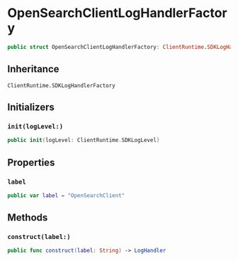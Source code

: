 # OpenSearchClientLogHandlerFactory

``` swift
public struct OpenSearchClientLogHandlerFactory: ClientRuntime.SDKLogHandlerFactory 
```

## Inheritance

`ClientRuntime.SDKLogHandlerFactory`

## Initializers

### `init(logLevel:)`

``` swift
public init(logLevel: ClientRuntime.SDKLogLevel) 
```

## Properties

### `label`

``` swift
public var label = "OpenSearchClient"
```

## Methods

### `construct(label:)`

``` swift
public func construct(label: String) -> LogHandler 
```
